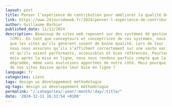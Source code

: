 ```yaml
---
layout: post
title: Penser l’expérience de contribution pour améliorer la qualité de nos sites
link: https://www.24joursdeweb.fr/2024/penser-l-experience-de-contribution-pour-ameliorer-la-qualite-de-nos-sites
author: Guillaume Barbier
published_date: 11/12/2024
description: Beaucoup de sites web reposent sur des systèmes de gestion de contenu
  (CMS). En tant que concepteurs et conceptrices de ces systèmes, nous tenons à ce
  que les sites qu’ils génèrent soient de bonne qualité. Lors de leur initialisation,
  nous nous assurons qu’ils s’affichent correctement sur une vaste variété d’appareils
  et qu’ils soient performants, accessibles et bien référencés. Pourtant, quelques
  mois après la mise en ligne, nous nous rendons parfois compte que la qualité s’est
  dégradée, même sans évolutions apportées de notre côté. Mais pourquoi la qualité
  de nos sites baisse après leur mise en ligne ?
language: fr
categories: Liens
tags: design ux développement méthodologie
og-tags: design ux développement méthodologie
permalink: "/:categories/:year/:month/:day/:title/"
date: '2024-12-11 16:33:54 +0100'
---
```

